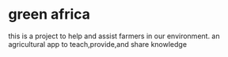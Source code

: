 # green africa
this is a project to help and assist farmers  in our environment.
an agricultural app to teach,provide,and share knowledge

